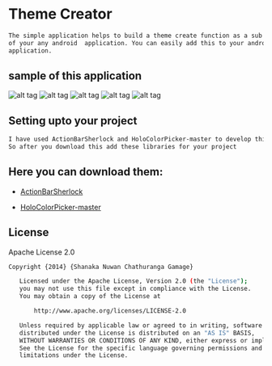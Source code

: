 ﻿
Theme Creator
=============
```sh
The simple application helps to build a theme create function as a sub function 
of your any android  application. You can easily add this to your android 
application.
```	
sample of this application
----------------------------------
![alt tag](https://cloud.githubusercontent.com/assets/7235059/3725037/8800ad44-1684-11e4-80ba-0fb216a95f3a.png)
![alt tag](https://cloud.githubusercontent.com/assets/7235059/3725040/8c50bbb4-1684-11e4-9190-360b49a22744.png)
![alt tag](https://cloud.githubusercontent.com/assets/7235059/3725041/8eb03f06-1684-11e4-86d6-198cef418b59.png)
![alt tag](https://cloud.githubusercontent.com/assets/7235059/3725042/90c80ddc-1684-11e4-8f0c-459bab887a51.png)
![alt tag](https://cloud.githubusercontent.com/assets/7235059/3725045/93460e56-1684-11e4-9a8e-be8437c6eaa5.png)

Setting upto your project
-------------------------
```sh
I have used ActionBarSherlock and HoloColorPicker-master to develop this app. 
So after you download this add these libraries for your project
```
Here you can download them:
---------------------------
* [ActionBarSherlock]

* [HoloColorPicker-master]





[ActionBarSherlock]:https://github.com/JakeWharton/ActionBarSherlock
[HoloColorPicker-master]:https://github.com/LarsWerkman/HoloColorPicker

License
-------
Apache License 2.0
```sh
Copyright {2014} {Shanaka Nuwan Chathuranga Gamage}

   Licensed under the Apache License, Version 2.0 (the "License");
   you may not use this file except in compliance with the License.
   You may obtain a copy of the License at

       http://www.apache.org/licenses/LICENSE-2.0

   Unless required by applicable law or agreed to in writing, software
   distributed under the License is distributed on an "AS IS" BASIS,
   WITHOUT WARRANTIES OR CONDITIONS OF ANY KIND, either express or implied.
   See the License for the specific language governing permissions and
   limitations under the License.
```
